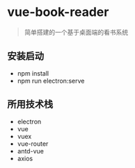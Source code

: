 ﻿# vue-book-reader
> 简单搭建的一个基于桌面端的看书系统
## 安装启动
- npm install
- npm run electron:serve

## 所用技术栈
- electron
- vue
- vuex
- vue-router
- antd-vue
- axios
